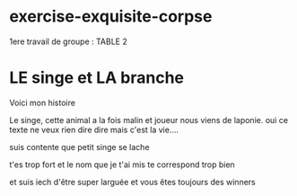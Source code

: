 # exercise-exquisite-corpse
1ere travail de groupe : TABLE 2

<h1>LE singe et LA branche</h1>
<p>Voici mon histoire</p>
Le singe, cette animal a la fois malin et joueur  nous viens de laponie.
oui ce texte ne veux rien dire dire
mais c'est la vie....
<p> suis contente que petit singe se lache </p>
<p> t'es trop fort et le nom que je t'ai mis te correspond trop bien </p>
<p> et suis iech d'être super larguée et vous êtes toujours des winners</p>

